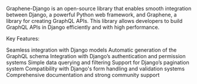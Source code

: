 Graphene-Django is an open-source library that enables smooth integration between Django, a powerful Python web framework, and Graphene, a library for creating GraphQL APIs. This library allows developers to build GraphQL APIs in Django efficiently and with high performance.

Key Features:

Seamless integration with Django models
Automatic generation of the GraphQL schema
Integration with Django’s authentication and permission systems
Simple data querying and filtering
Support for Django’s pagination system
Compatibility with Django's form handling and validation systems
Comprehensive documentation and strong community support
